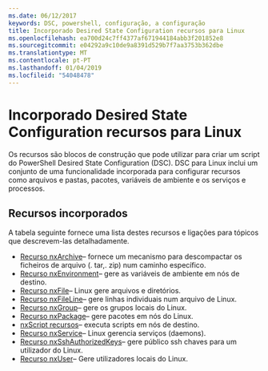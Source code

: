 ```yaml
---
ms.date: 06/12/2017
keywords: DSC, powershell, configuração, a configuração
title: Incorporado Desired State Configuration recursos para Linux
ms.openlocfilehash: ea700d24c7ff4377af671944184abb3f201852e8
ms.sourcegitcommit: e04292a9c10de9a8391d529b7f7aa3753b362dbe
ms.translationtype: MT
ms.contentlocale: pt-PT
ms.lasthandoff: 01/04/2019
ms.locfileid: "54048478"
---
```

# <a name="built-in-desired-state-configuration-resources-for-linux"></a>Incorporado Desired State Configuration recursos para Linux

Os recursos são blocos de construção que pode utilizar para criar um script do PowerShell Desired State Configuration (DSC). DSC para Linux inclui um conjunto de uma funcionalidade incorporada para configurar recursos como arquivos e pastas, pacotes, variáveis de ambiente e os serviços e processos.

## <a name="built-in-resources"></a>Recursos incorporados

A tabela seguinte fornece uma lista destes recursos e ligações para tópicos que descrevem-las detalhadamente.

* [Recurso nxArchive](lnxArchiveResource.md)– fornece um mecanismo para descompactar os ficheiros de arquivo (. tar,. zip) num caminho específico.
* [Recurso nxEnvironment](lnxEnvironmentResource.md)– gere as variáveis de ambiente em nós de destino.
* [Recurso nxFile](lnxFileResource.md)– Linux gere arquivos e diretórios.
* [Recurso nxFileLine](lnxFileLineResource.md)– gere linhas individuais num arquivo de Linux.
* [Recurso nxGroup](lnxGroupResource.md)– gere os grupos locais do Linux.
* [Recurso nxPackage](lnxPackageResource.md)– gere pacotes em nós do Linux.
* [nxScript recursos](lnxScriptResource.md)– executa scripts em nós de destino.
* [Recurso nxService](lnxServiceResource.md)– Linux gerencia serviços (daemons).
* [Recurso nxSshAuthorizedKeys](lnxSshAuthorizedKeysResource.md)– gere público ssh chaves para um utilizador do Linux.
* [Recurso nxUser](lnxUserResource.md)– Gere utilizadores locais do Linux.